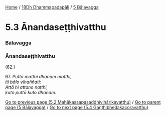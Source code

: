 
[Home](/) / [18Dh Dhammapadapāḷi](../../18Dh.md) / [5 Bālavagga](../5.md)

# 5.3 Ānandaseṭṭhivatthu

### Bālavagga

### Ānandaseṭṭhivatthu

(62.)

67\. _Puttā matthi dhanaṃ matthi,_  
_iti bālo vihaññati;_  
_Attā hi attano natthi,_  
_kuto puttā kuto dhanaṃ._  


[Go to previous page (5.2 Mahākassapasaddhivihārikavatthu)](5.2.md) / [Go to parent page (5 Bālavagga)](../5.md) / [Go to next page (5.4 Gaṇṭhibhedakacoravatthu)](5.4.md)


